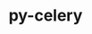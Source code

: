 ---
title: "py-celery"
layout: cache
categories: [package, develop-2023-12-10]
meta: {"versions": ["5.2.3"], "compilers": ["gcc@=7.5.0"], "oss": ["ubuntu18.04"], "platforms": ["linux"], "targets": ["x86_64_v3"], "stacks": ["radiuss", "root"], "num_specs": 1, "num_specs_by_stack": {"radiuss": 1, "root": 1}}
spec_details: [{"hash": "mxcymn4eily6ftcrpn5qqupdak43pvp4", "compiler": "gcc@=7.5.0", "versions": ["5.2.3"], "os": "ubuntu18.04", "platform": "linux", "target": "x86_64_v3", "variants": ["build_system=python_pip", "+redis", "+sqlalchemy"], "stacks": ["radiuss", "root"], "size": "-", "tarball": "https://binaries.spack.io/releases/develop-2023-12-10/build_cache/linux-ubuntu18.04-x86_64_v3/gcc-7.5.0/py-celery-5.2.3/linux-ubuntu18.04-x86_64_v3-gcc-7.5.0-py-celery-5.2.3-mxcymn4eily6ftcrpn5qqupdak43pvp4.spack"}]
---